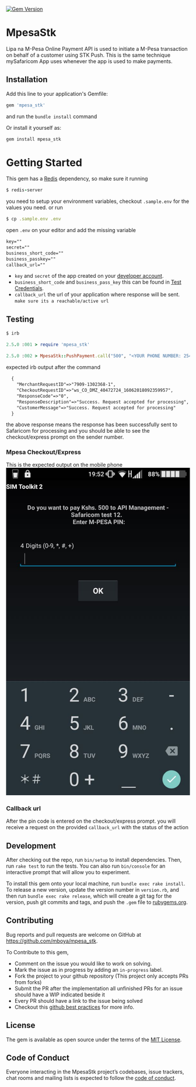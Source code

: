 [![Gem Version](https://badge.fury.io/rb/cancancan.svg)](http://badge.fury.io/rb/cancancan)

# MpesaStk
Lipa na M-Pesa Online Payment API is used to initiate a M-Pesa transaction on behalf of a customer using STK Push. This is the same technique mySafaricom App uses whenever the app is used to make payments.

## Installation

Add this line to your application's Gemfile:

```ruby
gem 'mpesa_stk'
```
and run the `bundle install` command

Or install it yourself as:
```ruby
gem install mpesa_stk
```

# Getting Started
This gem has a [Redis](https://redis.io/) dependency, so make sure it running
```ruby
$ redis-server
```

you need to setup your environment variables, checkout `.sample.env` for the values you need.
or run
```ruby
$ cp .sample.env .env
```
open `.env` on your editor and add the missing variable
```
key=""
secret=""
business_short_code=""
business_passkey=""
callback_url=""
```

* `key` and `secret` of the app created on your [developer account](https://developer.safaricom.co.ke/user/me/apps).
* `business_short_code`  and `business_pass_key` this can be found in [Test Credentials](https://developer.safaricom.co.ke/test_credentials).
* `callback_url` the url of your application where response will be sent. `make sure its a reachable/active url`

## Testing

```ruby
$ irb
```

```ruby
2.5.0 :001 > require 'mpesa_stk'
```

```ruby
2.5.0 :002 > MpesaStk::PushPayment.call("500", "<YOUR PHONE NUMBER: 254711222333>")
```

expected irb output after the command
```hash
  {
    "MerchantRequestID"=>"7909-1302368-1", 
    "CheckoutRequestID"=>"ws_CO_DMZ_40472724_16062018092359957", 
    "ResponseCode"=>"0", 
    "ResponseDescription"=>"Success. Request accepted for processing", 
    "CustomerMessage"=>"Success. Request accepted for processing"
  }
```

the above response means the response has been successfully sent to Safaricom for processing and you should be able to see the checkout/express prompt on the sender number.

### Mpesa Checkout/Express
This is the expected output on the mobile phone
![alt tag](./bin/index.jpeg)

### Callback url

After the pin code is entered on the checkout/express prompt. you will receive a request on the provided  `callback_url` with the status of the action


## Development

After checking out the repo, run `bin/setup` to install dependencies. Then, run `rake test` to run the tests. You can also run `bin/console` for an interactive prompt that will allow you to experiment.

To install this gem onto your local machine, run `bundle exec rake install`. To release a new version, update the version number in `version.rb`, and then run `bundle exec rake release`, which will create a git tag for the version, push git commits and tags, and push the `.gem` file to [rubygems.org](https://rubygems.org).

## Contributing

Bug reports and pull requests are welcome on GitHub at https://github.com/mboya/mpesa_stk.

To Contribute to this gem,
* Comment on the issue you would like to work on solving.
* Mark the issue as in progress by adding an `in-progress` label.
* Fork the project to your github repository (This project only accepts PRs from forks)
* Submit the PR after the implementation all unfinished PRs for an issue should have a WIP indicated beside it
* Every PR should have a link to the issue being solved
* Checkout this [github best practices](https://github.com/skyscreamer/yoga/wiki/GitHub-Best-Practices) for more info.

## License

The gem is available as open source under the terms of the [MIT License](https://opensource.org/licenses/MIT).

## Code of Conduct

Everyone interacting in the MpesaStk project’s codebases, issue trackers, chat rooms and mailing lists is expected to follow the [code of conduct](https://github.com/mboya/mpesa_stk/blob/master/CODE_OF_CONDUCT.md).
